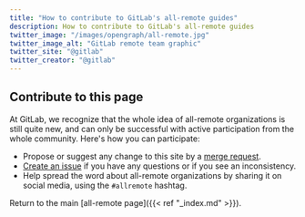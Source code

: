 ```yaml
---
title: "How to contribute to GitLab's all-remote guides"
description: How to contribute to GitLab's all-remote guides
twitter_image: "/images/opengraph/all-remote.jpg"
twitter_image_alt: "GitLab remote team graphic"
twitter_site: "@gitlab"
twitter_creator: "@gitlab"
---
```


## Contribute to this page

At GitLab, we recognize that the whole idea of all-remote organizations is still
quite new, and can only be successful with active participation from the whole community.
Here's how you can participate:

- Propose or suggest any change to this site by a [merge request](https://docs.gitlab.com/ee/user/project/merge_requests/).
- [Create an issue](https://gitlab.com/gitlab-com/content-sites/handbook/issues/) if you have any questions or if you see an inconsistency.
- Help spread the word about all-remote organizations by sharing it on social media, using the `#allremote` hashtag.

Return to the main [all-remote page]({{< ref "_index.md" >}}).
